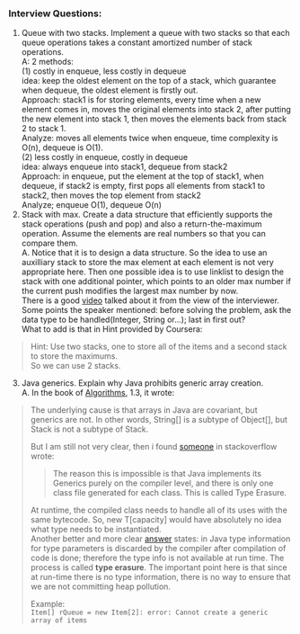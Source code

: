 ### Interview Questions:
1. Queue with two stacks. Implement a queue with two stacks so that each queue operations takes a constant amortized number of stack operations.  
A: 2 methods:  
(1) costly in enqueue, less costly in dequeue  
	idea: keep the oldest element on the top of a stack, which guarantee when dequeue, the oldest element is firstly out.   
	Approach: stack1 is for storing elements, every time when a new element comes in, moves the original elements into stack 2, after putting the new element into stack 1, then moves the elements back from stack 2 to stack 1.    
	Analyze: moves all elements twice when enqueue, time complexity is O(n), dequeue is O(1).  
(2) less costly in enqueue, costly in dequeue   
	idea: always enqueue into stack1, dequeue from stack2   
	Approach: in enqueue, put the element at the top of stack1, when dequeue, if stack2 is empty, first pops all elements from stack1 to stack2, then moves the top element from stack2  
	Analyze; enqueue O(1), dequeue O(n)   
2. Stack with max. Create a data structure that efficiently supports the stack operations (push and pop) and also a return-the-maximum operation. Assume the elements are real numbers so that you can compare them.  
A. Notice that it is to design a data structure. So the idea to use an auxilliary stack to store the max element at each element is not very appropriate here. Then one possible idea is to use linklist to design the stack with one additional pointer, which points to an older max number if the current push modifies the largest max number by now.  
There is a good [video](https://www.byte-by-byte.com/maxstack/ "video") talked about it from the view of the interviewer. Some points the speaker mentioned: before solving the problem, ask the data type to be handled(Integer, String or...); last in first out?  
What to add is that in Hint provided by Coursera:  
> Hint: Use two stacks, one to store all of the items and a second stack to store the maximums.    
So we can use 2 stacks.
3. Java generics. Explain why Java prohibits generic array creation.    
A. In the book of [Algorithms](https://algs4.cs.princeton.edu/13stacks/ "Algorithms"), 1.3, it wrote: 
> The underlying cause is that arrays in Java are covariant, but generics are not. In other words, String[] is a subtype of Object[], but Stack<String> is not a subtype of Stack<Object>.   
	
But I am still not very clear, then i found [someone](https://stackoverflow.com/questions/2927391/whats-the-reason-i-cant-create-generic-array-types-in-java "someone") in stackoverflow wrote:
> The reason this is impossible is that Java implements its Generics purely on the compiler level, and there is only one class file generated for each class. This is called Type Erasure.  

At runtime, the compiled class needs to handle all of its uses with the same bytecode. So, new T[capacity] would have absolutely no idea what type needs to be instantiated.  
Another better and more clear [answer](https://stackoverflow.com/a/33072474 "answer") states: in Java type information for type parameters is discarded by the compiler after compilation of code is done; therefore the type info is not available at run time. The process is called **type erasure**. The important point here is that since at run-time there is no type information, there is no way to ensure that we are not committing heap pollution.    

Example:  
`Item[] rQueue = new Item[2]: error: Cannot create a generic array of items`
